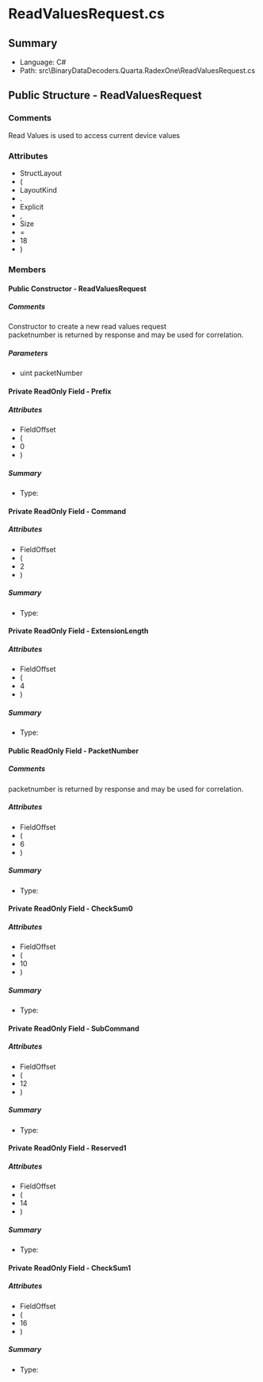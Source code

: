 ﻿# ReadValuesRequest.cs

## Summary

* Language: C#
* Path: src\BinaryDataDecoders.Quarta.RadexOne\ReadValuesRequest.cs

## Public Structure - ReadValuesRequest

### Comments

 <summary>
 Read Values is used to access current device values
 </summary>

### Attributes

 - StructLayout
 - (
 - LayoutKind
 - .
 - Explicit
 - ,
 - Size
 - =
 - 18
 - )

### Members

#### Public Constructor - ReadValuesRequest

##### Comments

 <summary>
 Constructor to create a new read values request
 </summary>
 <paramname="packetNumber">packetnumber is returned by response and may be used for correlation.</param>

#####  Parameters

 - uint packetNumber 

#### Private ReadOnly Field - Prefix

##### Attributes

 - FieldOffset
 - (
 - 0
 - )

##### Summary

 * Type: 

#### Private ReadOnly Field - Command

##### Attributes

 - FieldOffset
 - (
 - 2
 - )

##### Summary

 * Type: 

#### Private ReadOnly Field - ExtensionLength

##### Attributes

 - FieldOffset
 - (
 - 4
 - )

##### Summary

 * Type: 

#### Public ReadOnly Field - PacketNumber

##### Comments

 <summary>
 packetnumber is returned by response and may be used for correlation.
 </summary>

##### Attributes

 - FieldOffset
 - (
 - 6
 - )

##### Summary

 * Type: 

#### Private ReadOnly Field - CheckSum0

##### Attributes

 - FieldOffset
 - (
 - 10
 - )

##### Summary

 * Type: 

#### Private ReadOnly Field - SubCommand

##### Attributes

 - FieldOffset
 - (
 - 12
 - )

##### Summary

 * Type: 

#### Private ReadOnly Field - Reserved1

##### Attributes

 - FieldOffset
 - (
 - 14
 - )

##### Summary

 * Type: 

#### Private ReadOnly Field - CheckSum1

##### Attributes

 - FieldOffset
 - (
 - 16
 - )

##### Summary

 * Type: 

